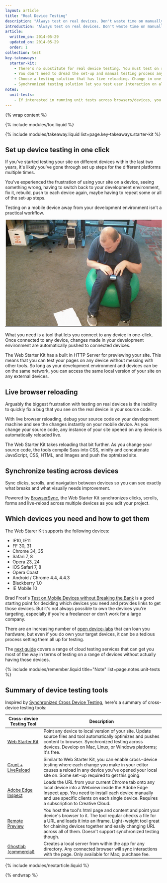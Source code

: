 ```yaml
---
layout: article
title: "Real Device Testing"
description: "Always test on real devices. Don't waste time on manually setting up each testing device. Choose tools that let you test across many devices in one-click."
introduction: "Always test on real devices. Don't waste time on manually setting up each testing device. Choose tools that let you test across many devices in one-click."
article:
  written_on: 2014-05-29
  updated_on: 2014-05-29
  order: 1
collection: test
key-takeaways:
  starter-kit:
    - There's no substitute for real device testing. You must test on real devices.
    - You don't need to dread the set-up and manual testing process anymore. Testing your site on real devices need only be a click away.
    - Choose a testing solution that has live reloading. Change in one place and see those changes everywhere.
    - Synchronized testing solution let you test user interaction on all devices at the same time.
notes:
  unit-tests:
    - If interested in running unit tests across browsers/devices, you’ll need a test runner that can run your test suite on these platforms. Some options for this include <a href="http://karma-runner.github.io/0.12/index.html">Karma</a>, <a href="http://www.yuiblog.com/blog/2010/08/25/introducing-yeti-the-yui-easy-testing-interface/">Yeti</a> and <a href="http://thrilljs.com/">Thrill</a>.
---
```

{% wrap content %}

{% include modules/toc.liquid %}

{% include modules/takeaway.liquid list=page.key-takeaways.starter-kit %}

## Set up device testing in one click

If you've started testing your site on different devices within the last two years,
it's likely you've gone through set up steps for the different platforms
multiple times.

You've experienced the frustration of using your site on a device,
seeing something wrong,
having to switch back to your development environment,
fix it, rebuild, push to each device again, maybe having to repeat some or all of the set-up steps.

Testing on a mobile device away
from your development environment isn't a practical workflow.

<img src="imgs/manual.png" class="center" alt="developer struggling to test on mobile manually">

What you need is a tool that lets you connect to any device in one-click.
Once connected to any device,
changes made in your development environment are automatically pushed to connected devices.

The Web Starter Kit has a built in HTTP Server for previewing your site.
This means that you can test your pages on any device without messing with other tools.
So long as your development environment and devices can be on the same network,
you can access the same local version of your site on any external devices.

## Live browser reloading

Arguably the biggest frustration with testing on real devices is the inability
to quickly fix a bug that you see on the real device in your source code.

With live browser reloading,
debug your source code on your development machine
and see the changes instantly on your mobile device.
As you change your source code,
any instance of your site opened on any device is automatically reloaded live.

The Web Starter Kit takes reloading that bit further.
As you change your source code,
the tools compile Sass into CSS,
minify and concatenate JavaScript, CSS, HTML, and Images
and push the optmized site.

## Synchronize testing across devices

Sync clicks, scrolls, and navigation between devices
so you can see exactly what breaks and what visually needs improvement.

Powered by <a href="http://browsersync.io/">BrowserSync</a>,
the Web Starter Kit synchronizes clicks, scrolls, forms and live-reload
across multiple devices as you edit your project.

## Which devices you need and how to get them

The Web Starer Kit supports the following devices:

* IE10, IE11
* FF 30, 31
* Chrome 34, 35
* Safari 7, 8
* Opera 23, 24
* iOS Safari 7, 8
* Opera Coast
* Android / Chrome 4.4, 4.4.3
* Blackberry 1.0
* IE Mobile 10

Brad Frost's
<a href="http://bradfrostweb.com/blog/mobile/test-on-real-mobile-devices-without-breaking-the-bank/">Test on Mobile Devices without Breaking the Bank</a>
is a good starting point for deciding which devices you need
and provides links to get those devices.
But it's not always possible to own the devices you're targeting,
especially if you’re a freelancer or don’t work for a large company.

There are an increasing number of
<a href="http://opendevicelab.com/">open device-labs</a> that can loan you hardware,
but even if you do own your target devices,
it can be a tedious process setting them all up for testing.

The
[next guide]({{site.baseurl}}/tools/test/cloud.html)
covers a range of cloud testing services
that can get you most of the way in terms of testing on a range of devices
without actually having those devices.

{% include modules/remember.liquid title="Note" list=page.notes.unit-tests %}

## Summary of device testing tools

Inspired by
<a href="http://www.html5rocks.com/en/tutorials/tooling/synchronized-cross-device-testing/#toc-intro">Synchronized Cross Device Testing</a>, here's a summary of cross-device testing tools:

<table class="table-2 tc-heavyright">
  <colgroup>
    <col span="1" />
    <col span="1" />
  </colgroup>
  <thead>
    <tr>
      <th data-th="tool">Cross-device Testing Tool</th>
      <th data-th="Description">Description</th>
    </tr>
  </thead>
  <tbody>
    <tr>
      <td data-th="tool"><a href="https://github.com/google/web-starter-kit">Web Starter Kit</a></td>
      <td data-th="Description">Point any device to local version of your site. Update source files and tool automatically optimizes and pushes content to browser. Synchronized testing across devices. Develop on Mac, Linux, or Windows platforms; it's free.</td>
    </tr>
    <tr>
      <td data-th="tool"><a href="http://blog.mattbailey.co/post/50337824984/grunt-synchronised-testing-between-browsers-devices">Grunt + LiveReload</a></td>
      <td data-th="Description">Similar to Web Starter Kit, you can enable cross-device testing where each change you make in your editor causes a reload in any device you've opened your local site on. Some set-up required to get this going.</td>
    </tr>
    <tr>
      <td data-th="tool"><a href="http://html.adobe.com/edge/inspect/">Adobe Edge Inspect</a></td>
      <td data-th="Description">Loads the URL from your current Chrome tab onto any local device into a Webview inside the Adobe Edge Inspect app. You need to install each device manually and use specific clients on each single device. Requires a subscription to Creative Cloud.</td>
    </tr>
    <tr>
      <td data-th="tool"><a href="http://viljamis.com/blog/2012/remote-preview/">Remote Preview</a></td>
      <td data-th="Description">You host the tool's html page and content and point your device's browser to it. The tool regular checks a file for a URL and loads it into an iframe. Light-weight tool great for chaining devices together and easily changing URL across all of them. Doesn't support synchronized testing though.</td>
    </tr>
    <tr>
      <td data-th="tool"><a href="http://vanamco.com/ghostlab/">Ghostlab (commercial)</a></td>
      <td data-th="Description">Creates a local server from within the app for any directory. Any connected browser will sync interactions with the page. Only available for Mac; purchase fee.</td>
    </tr>
  </tbody>
</table>

{% include modules/nextarticle.liquid %}

{% endwrap %}
